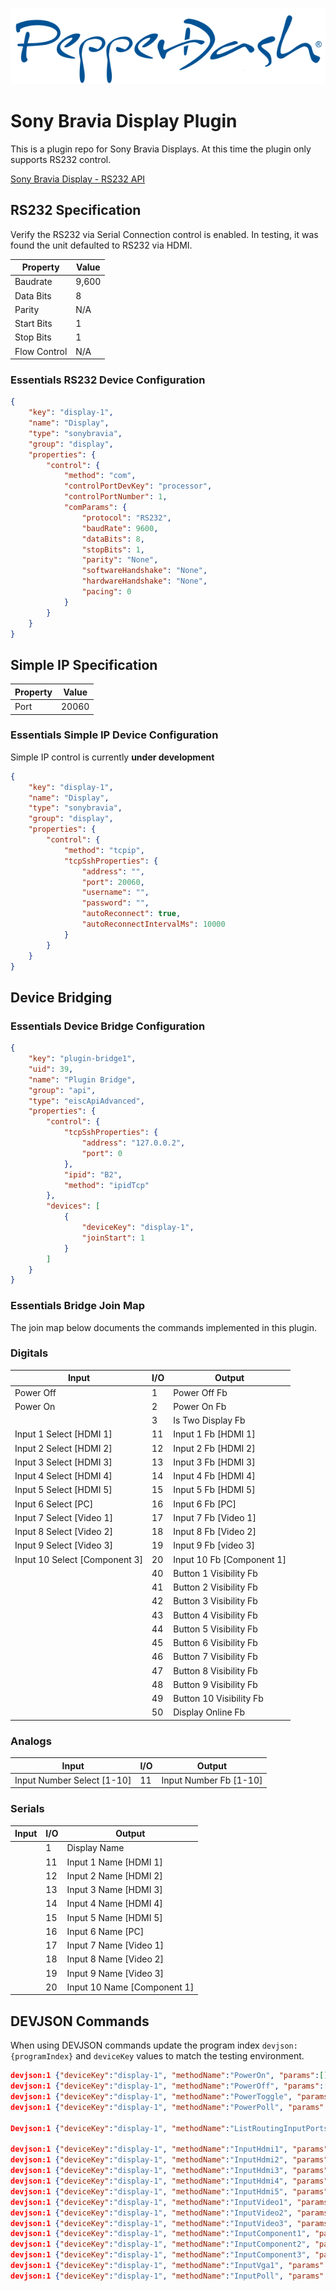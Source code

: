 ![PepperDash Logo](/images/logo_pdt_no_tagline_600.png)
# Sony Bravia Display Plugin

This is a plugin repo for Sony Bravia Displays.  At this time the plugin only supports RS232 control.

[Sony Bravia Display - RS232 API](https://pro-bravia.sony.net/develop/integrate/rs-232c/index.html)

## RS232 Specification

Verify the RS232 via Serial Connection control is enabled.  In testing, it was found the unit defaulted to RS232 via HDMI.

| Property     | Value |
| ------------ | ----- |
| Baudrate     | 9,600 |
| Data Bits    | 8     |
| Parity       | N/A   |
| Start Bits   | 1     |
| Stop Bits    | 1     |
| Flow Control | N/A   |

### Essentials RS232 Device Configuration

```json
{
    "key": "display-1",
    "name": "Display",
    "type": "sonybravia",
    "group": "display",
    "properties": {
        "control": {
            "method": "com",
            "controlPortDevKey": "processor",
            "controlPortNumber": 1,
            "comParams": {
                "protocol": "RS232",
                "baudRate": 9600,
                "dataBits": 8,
                "stopBits": 1,
                "parity": "None",
                "softwareHandshake": "None",
                "hardwareHandshake": "None",
                "pacing": 0
            }
        }
    }
}
```

## Simple IP Specification

| Property | Value |
| -------- | ----- |
| Port     | 20060 |


### Essentials Simple IP Device Configuration

Simple IP control is currently **under development**

```json
{
    "key": "display-1",
    "name": "Display",
    "type": "sonybravia",
    "group": "display",
    "properties": {
        "control": {
            "method": "tcpip",
            "tcpSshProperties": {
                "address": "",
                "port": 20060,
                "username": "",
                "password": "",
                "autoReconnect": true,
                "autoReconnectIntervalMs": 10000
            }                        
        }
    }
}
```

## Device Bridging

### Essentials Device Bridge Configuration

```json
{
    "key": "plugin-bridge1",
    "uid": 39,
    "name": "Plugin Bridge",
    "group": "api",
    "type": "eiscApiAdvanced",
    "properties": {
        "control": {
            "tcpSshProperties": {
                "address": "127.0.0.2",
                "port": 0
            },
            "ipid": "B2",
            "method": "ipidTcp"
        },
        "devices": [
            {
                "deviceKey": "display-1",
                "joinStart": 1
            }
        ]
    }
}
```

### Essentials Bridge Join Map

The join map below documents the commands implemented in this plugin.

### Digitals

| Input                         | I/O | Output                    |
| ----------------------------- | --- | ------------------------- |
| Power Off                     | 1   | Power Off Fb              |
| Power On                      | 2   | Power On Fb               |
|                               | 3   | Is Two Display Fb         |
| Input 1 Select [HDMI 1]       | 11  | Input 1 Fb [HDMI 1]       |
| Input 2 Select [HDMI 2]       | 12  | Input 2 Fb [HDMI 2]       |
| Input 3 Select [HDMI 3]       | 13  | Input 3 Fb [HDMI 3]       |
| Input 4 Select [HDMI 4]       | 14  | Input 4 Fb [HDMI 4]       |
| Input 5 Select [HDMI 5]       | 15  | Input 5 Fb [HDMI 5]       |
| Input 6 Select [PC]           | 16  | Input 6 Fb [PC]           |
| Input 7 Select [Video 1]      | 17  | Input 7 Fb [Video 1]      |
| Input 8 Select [Video 2]      | 18  | Input 8 Fb [Video 2]      |
| Input 9 Select [Video 3]      | 19  | Input 9 Fb [video 3]      |
| Input 10 Select [Component 3] | 20  | Input 10 Fb [Component 1] |
|                               | 40  | Button 1 Visibility Fb    |
|                               | 41  | Button 2 Visibility Fb    |
|                               | 42  | Button 3 Visibility Fb    |
|                               | 43  | Button 4 Visibility Fb    |
|                               | 44  | Button 5 Visibility Fb    |
|                               | 45  | Button 6 Visibility Fb    |
|                               | 46  | Button 7 Visibility Fb    |
|                               | 47  | Button 8 Visibility Fb    |
|                               | 48  | Button 9 Visibility Fb    |
|                               | 49  | Button 10 Visibility Fb   |
|                               | 50  | Display Online Fb         |

### Analogs

| Input                      | I/O | Output                 |
| -------------------------- | --- | ---------------------- |
| Input Number Select [1-10] | 11  | Input Number Fb [1-10] |

### Serials

| Input | I/O | Output                      |
| ----- | --- | --------------------------- |
|       | 1   | Display Name                |
|       | 11  | Input 1 Name [HDMI 1]       |
|       | 12  | Input 2 Name [HDMI 2]       |
|       | 13  | Input 3 Name [HDMI 3]       |
|       | 14  | Input 4 Name [HDMI 4]       |
|       | 15  | Input 5 Name [HDMI 5]       |
|       | 16  | Input 6 Name [PC]           |
|       | 17  | Input 7 Name [Video 1]      |
|       | 18  | Input 8 Name [Video 2]      |
|       | 19  | Input 9 Name [Video 3]      |
|       | 20  | Input 10 Name [Component 1] |



## DEVJSON Commands

When using DEVJSON commands update the program index `devjson:{programIndex}` and `deviceKey` values to match the testing environment.

```json
devjson:1 {"deviceKey":"display-1", "methodName":"PowerOn", "params":[]}
devjson:1 {"deviceKey":"display-1", "methodName":"PowerOff", "params":[]}
devjson:1 {"deviceKey":"display-1", "methodName":"PowerToggle", "params":[]}
devjson:1 {"deviceKey":"display-1", "methodName":"PowerPoll", "params":[]}

Devjson:1 {"deviceKey":"display-1", "methodName":"ListRoutingInputPorts", "params": []}

devjson:1 {"deviceKey":"display-1", "methodName":"InputHdmi1", "params":[]}
devjson:1 {"deviceKey":"display-1", "methodName":"InputHdmi2", "params":[]}
devjson:1 {"deviceKey":"display-1", "methodName":"InputHdmi3", "params":[]}
devjson:1 {"deviceKey":"display-1", "methodName":"InputHdmi4", "params":[]}
devjson:1 {"deviceKey":"display-1", "methodName":"InputHdmi5", "params":[]}
devjson:1 {"deviceKey":"display-1", "methodName":"InputVideo1", "params":[]}
devjson:1 {"deviceKey":"display-1", "methodName":"InputVideo2", "params":[]}
devjson:1 {"deviceKey":"display-1", "methodName":"InputVideo3", "params":[]}
devjson:1 {"deviceKey":"display-1", "methodName":"InputComponent1", "params":[]}
devjson:1 {"deviceKey":"display-1", "methodName":"InputComponent2", "params":[]}
devjson:1 {"deviceKey":"display-1", "methodName":"InputComponent3", "params":[]}
devjson:1 {"deviceKey":"display-1", "methodName":"InputVga1", "params":[]}
devjson:1 {"deviceKey":"display-1", "methodName":"InputPoll", "params":[]}
```

